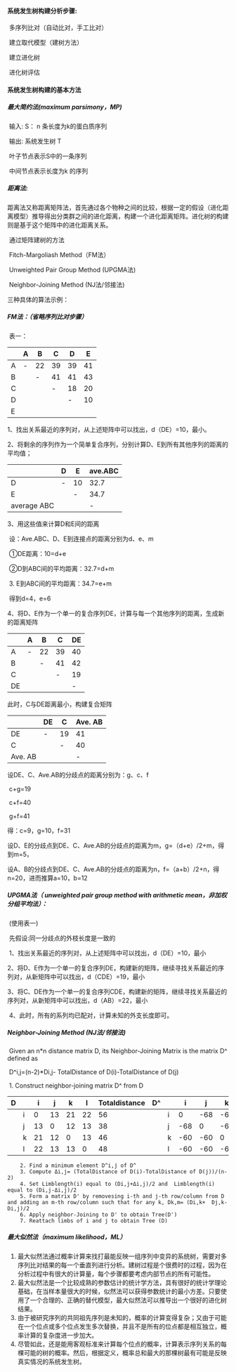 #### 系统发生树构建分析步骤:

​	多序列比对（自动比对，手工比对）

​	建立取代模型（建树方法）

​	建立进化树

​	进化树评估

#### 系统发生树构建的基本方法

##### 最大简约法(maximum parsimony，MP)

​	输入: S： n 条长度为k的蛋白质序列

​	输出: 系统发生树 T

​		叶子节点表示S中的一条序列

​		中间节点表示长度为k 的序列

##### 距离法:

​	距离法又称距离矩阵法，首先通过各个物种之间的比较，根据一定的假设（进化距离模型）推导得出分类群之间的进化距离，构建一个进化距离矩阵。进化树的构建则是基于这个矩阵中的进化距离关系。

​	通过矩阵建树的方法

​		Fitch-Margoliash Method（FM法）	

​		Unweighted Pair Group Method (UPGMA法)

​		Neighbor-Joining Method (NJ法/邻接法)	

三种具体的算法示例：

##### 	FM法：（省略序列比对步骤）

​	表一：

|      | A    | B    | C    | D    | E    |
| ---- | ---- | ---- | ---- | ---- | ---- |
| A    | -    | 22   | 39   | 39   | 41   |
| B    |      | -    | 41   | 41   | 43   |
| C    |      |      | -    | 18   | 20   |
| D    |      |      |      | -    | 10   |
| E    |      |      |      |      |      |

1、找出关系最近的序列对，从上述矩阵中可以找出，d（DE）=10，最小。

2、将剩余的序列作为一个简单复合序列，分别计算D、E到所有其他序列的距离的平均值；

|             | D    | E    | ave.ABC |
| ----------- | ---- | ---- | ------- |
| D           | -    | 10   | 32.7    |
| E           |      | -    | 34.7    |
| average ABC |      |      | -       |

3、用这些值来计算D和E间的距离

​	设：Ave.ABC、D、E到连接点的距离分别为d、e、m

​		①DE距离：10=d+e

​		②D到ABC间的平均距离：32.7=d+m

​		3. E到ABC间的平均距离：34.7=e+m

​	得到d=4，e=6

4、将D、E作为一个单一的复合序列DE，计算与每一个其他序列的距离，生成新的距离矩阵

|      | A    | B    | C    | DE   |
| ---- | ---- | ---- | ---- | ---- |
| A    | -    | 22   | 39   | 40   |
| B    |      | -    | 41   | 42   |
| C    |      |      | -    | 19   |
| DE   |      |      |      | -    |

此时，C与DE距离最小，构建复合矩阵

|         | DE   | C    | Ave. AB |
| ------- | ---- | ---- | ------- |
| DE      | -    | 19   | 41      |
| C       |      | -    | 40      |
| Ave. AB |      |      | -       |

设DE、C、Ave.AB的分歧点的距离分别为：g、c、f

​	c+g=19

​	c+f=40

​	g+f=41

得：c=9，g=10，f=31

设D、E的分歧点到DE、C、Ave.AB的分歧点的距离为m，g=（d+e）/2+m，得到m=5，

设A、B的分歧点到DE、C、Ave.AB的分歧点的距离为n，f=（a+b）/2+n，得n=20，进而推算a=10，b=12



##### 	UPGMA法（ unweighted pair group method with arithmetic mean，非加权分组平均法）：

​	(使用表一)

​	先假设:同一分歧点的外枝长度是一致的

​	1、找出关系最近的序列对，从上述矩阵中可以找出，d（DE）=10，最小

​	2、将D、E作为一个单一的复合序列DE，构建新的矩阵，继续寻找关系最近的序列对，从新矩阵中可以找出，d（CDE）=19，最小

​	3、将C、DE作为一个单一的复合序列CDE，构建新的矩阵，继续寻找关系最近的序列对，从新矩阵中可以找出，d（AB）=22，最小

​	4、此时，所有的系列均已配对，计算未知的外支长度即可。

##### 	Neighbor-Joining Method (NJ法/邻接法)	

​		Given an n*n distance matrix D, its Neighbor-Joining Matrix is the matrix D^ defined as 

​	D^i,j=(n-2)*Di,j- TotalDistance of D(i)-TotalDistance of D(j)

​		1. Construct neighbor-joining matrix D^ from D

| D    |      | i    | j    | k    | l    | Totaldistance | D^   |      | i    | j    | k    | l    |
| ---- | ---- | ---- | ---- | ---- | ---- | ------------- | ---- | ---- | ---- | ---- | ---- | ---- |
|      | i    | 0    | 13   | 21   | 22   | 56            |      | i    | 0    | -68  | -60  | -60  |
|      | j    | 13   | 0    | 12   | 13   | 38            |      | j    | -68  | 0    | -60  | -60  |
|      | k    | 21   | 12   | 0    | 13   | 46            |      | k    | -60  | -60  | 0    | -68  |
|      | l    | 22   | 13   | 13   | 0    | 48            |      | l    | -60  | -60  | -68  | 0    |

  		2. Find a minimum element D^i,j of D^
		3. Compute Δi,j= (TotalDistance of D(i)-TotalDistance of D(j))/(n-2)
		4. Set Limblength(i) equal to (Di,j+Δi,j)/2 and  Limblength(i) equal to (Di,j-Δi,j)/2
		5. Form a matrix D' by removesing i-th and j-th row/column from D and adding an m-th row/column such that for any k, Dk,m= (Di,k+  Dj,k-Di,j)/2
		6. Apply neighbor-Joining to D' to obtain Tree(D')
		7. Reattach limbs of i and j to obtain Tree (D)



##### 最大似然法（maximum likelihood，ML）

1. 最大似然法通过概率计算来找打最能反映一组序列中变异的系统树，需要对多序列比对结果的每一个垂直列进行分析。建树过程是个很费时的过程，因为在分析过程中有很大的计算量，每个步骤都要考虑内部节点的所有可能性。
2. 最大似然法是一个比较成熟的参数估计的统计学方法，具有很好的统计学理论基础，在当样本量很大的时候，似然法可以获得参数统计的最小方差。只要使用了一个合理的、正确的替代模型，最大似然法可以推导出一个很好的进化树结果。 
3. 由于被研究序列的共同祖先序列是未知的，概率的计算变得复杂；又由于可能在一个位点或多个位点发生多次替换，并且不是所有的位点都是相互独立，概率计算的复杂度进一步加大。
4. 尽管如此，还是能用客观标准来计算每个位点的概率，计算表示序列关系的每棵可能的树的概率。然后，根据定义，概率总和最大的那棵树最有可能是反映真实情况的系统发生树。

